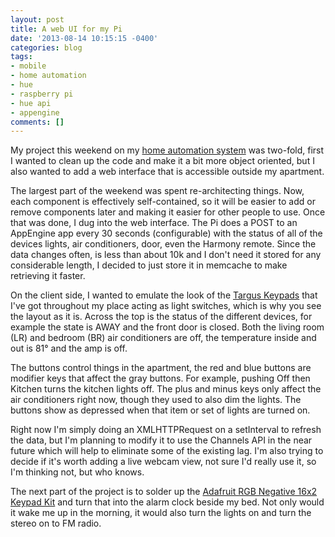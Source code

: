 ```yaml
---
layout: post
title: A web UI for my Pi
date: '2013-08-14 10:15:15 -0400'
categories: blog
tags:
- mobile
- home automation
- hue
- raspberry pi
- hue api
- appengine
comments: []
---
```

My project this weekend on my [home automation system](https://github.com/petele/PiHomeControl) was two-fold, first I wanted to clean up the code and make it a bit more object oriented, but I also wanted to add a web interface that is accessible outside my apartment.

The largest part of the weekend was spent re-architecting things.  Now, each component is effectively self-contained, so it will be easier to add or remove components later and making it easier for other people to use.  Once that was done, I dug into the web interface.  The Pi does a POST to an AppEngine app every 30 seconds (configurable) with the status of all of the devices lights, air conditioners, door, even the Harmony remote.  Since the data changes often, is less than about 10k and I don't need it stored for any considerable length, I decided to just store it in memcache to make retrieving it faster.

On the client side, I wanted to emulate the look of the [Targus Keypads](targus.com/us/productdetail.aspx?regionId=7&sku=AKP10US) that I've got throughout my place acting as light switches, which is why you see the layout as it is.  Across the top is the status of the different devices, for example the state is AWAY and the front door is closed.  Both the living room (LR) and bedroom (BR) air conditioners are off, the temperature inside and out is 81&deg; and the amp is off.

The buttons control things in the apartment, the red and blue buttons are modifier keys that affect the gray buttons.  For example, pushing Off then Kitchen turns the kitchen lights off.  The plus and minus keys only affect the air conditioners right now, though they used to also dim the lights.  The buttons show as depressed when that item or set of lights are turned on.

Right now I'm simply doing an XMLHTTPRequest on a setInterval to refresh the data, but I'm planning to modify it to use the Channels API in the near future which will help to eliminate some of the existing lag.  I'm also trying to decide if it's worth adding a live webcam view, not sure I'd really use it, so I'm thinking not, but who knows.

The next part of the project is to solder up the [Adafruit RGB Negative 16x2 Keypad Kit](http://www.adafruit.com/products/1110) and turn that into the alarm clock beside my bed.  Not only would it wake me up in the morning, it would also turn the lights on and turn the stereo on to FM radio.
